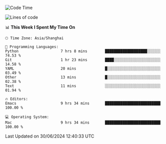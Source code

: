 <!--START_SECTION:waka-->
![Code Time](http://img.shields.io/badge/Code%20Time-2%2C031%20hrs%2029%20mins-blue)

![Lines of code](https://img.shields.io/badge/From%20Hello%20World%20I%27ve%20Written-308.1%20thousand%20lines%20of%20code-blue)

📊 **This Week I Spent My Time On** 

```text
🕑︎ Time Zone: Asia/Shanghai

💬 Programming Languages: 
Python                   7 hrs 8 mins        ███████████████████░░░░░░   74.53 % 
Git                      1 hr 23 mins        ████░░░░░░░░░░░░░░░░░░░░░   14.58 % 
YAML                     20 mins             █░░░░░░░░░░░░░░░░░░░░░░░░   03.49 % 
Other                    13 mins             █░░░░░░░░░░░░░░░░░░░░░░░░   02.38 % 
Text                     11 mins             ░░░░░░░░░░░░░░░░░░░░░░░░░   01.94 % 

🔥 Editors: 
Emacs                    9 hrs 34 mins       █████████████████████████   100.00 % 

💻 Operating System: 
Mac                      9 hrs 34 mins       █████████████████████████   100.00 % 
```


 Last Updated on 30/06/2024 12:40:33 UTC
<!--END_SECTION:waka-->
